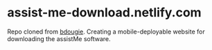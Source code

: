 # assist-me-download.netlify.com
Repo cloned from [bdougie](https://github.com/bdougie/casper-cms-template). Creating a mobile-deployable website for downloading the assistMe software.

